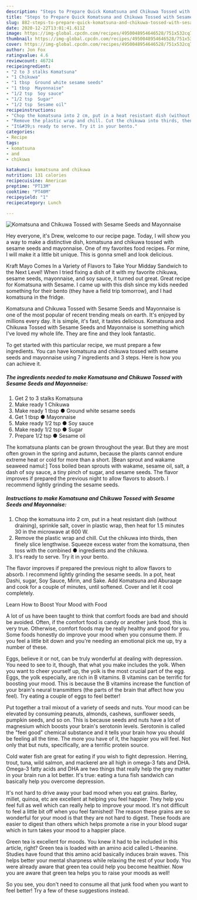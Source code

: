 ```yaml
---
description: "Steps to Prepare Quick Komatsuna and Chikuwa Tossed with Sesame Seeds and Mayonnaise"
title: "Steps to Prepare Quick Komatsuna and Chikuwa Tossed with Sesame Seeds and Mayonnaise"
slug: 882-steps-to-prepare-quick-komatsuna-and-chikuwa-tossed-with-sesame-seeds-and-mayonnaise
date: 2020-12-22T13:01:41.611Z
image: https://img-global.cpcdn.com/recipes/4950048954646528/751x532cq70/komatsuna-and-chikuwa-tossed-with-sesame-seeds-and-mayonnaise-recipe-main-photo.jpg
thumbnail: https://img-global.cpcdn.com/recipes/4950048954646528/751x532cq70/komatsuna-and-chikuwa-tossed-with-sesame-seeds-and-mayonnaise-recipe-main-photo.jpg
cover: https://img-global.cpcdn.com/recipes/4950048954646528/751x532cq70/komatsuna-and-chikuwa-tossed-with-sesame-seeds-and-mayonnaise-recipe-main-photo.jpg
author: Jon Fox
ratingvalue: 4.6
reviewcount: 46724
recipeingredient:
- "2 to 3 stalks Komatsuna"
- "1 Chikuwa"
- "1 tbsp  Ground white sesame seeds"
- "1 tbsp  Mayonnaise"
- "1/2 tsp  Soy sauce"
- "1/2 tsp  Sugar"
- "1/2 tsp  Sesame oil"
recipeinstructions:
- "Chop the komatsuna into 2 cm, put in a heat resistant dish (without draining), sprinkle salt, cover in plastic wrap, then heat for 1.5 minutes 30 in the microwave at 600 W."
- "Remove the plastic wrap and chill. Cut the chikuwa into thirds, then finely slice lengthwise. Squeeze excess water from the komatsuna, then toss with the combined ● ingredients and the chikuwa."
- "It&#39;s ready to serve. Try it in your bento."
categories:
- Recipe
tags:
- komatsuna
- and
- chikuwa

katakunci: komatsuna and chikuwa 
nutrition: 131 calories
recipecuisine: American
preptime: "PT13M"
cooktime: "PT40M"
recipeyield: "1"
recipecategory: Lunch

---
```



![Komatsuna and Chikuwa Tossed with Sesame Seeds and Mayonnaise](https://img-global.cpcdn.com/recipes/4950048954646528/751x532cq70/komatsuna-and-chikuwa-tossed-with-sesame-seeds-and-mayonnaise-recipe-main-photo.jpg)

Hey everyone, it's Drew, welcome to our recipe page. Today, I will show you a way to make a distinctive dish, komatsuna and chikuwa tossed with sesame seeds and mayonnaise. One of my favorites food recipes. For mine, I will make it a little bit unique. This is gonna smell and look delicious.

Kraft Mayo Comes In a Variety of Flavors to Take Your Midday Sandwich to the Next Level! When I tried fixing a dish of it with my favorite chikuwa, sesame seeds, mayonnaise, and soy sauce, it turned out great. Great recipe for Komatsuna with Sesame. I came up with this dish since my kids needed something for their bento (they have a field trip tomorrow), and I had komatsuna in the fridge.

Komatsuna and Chikuwa Tossed with Sesame Seeds and Mayonnaise is one of the most popular of recent trending meals on earth. It's enjoyed by millions every day. It is simple, it's fast, it tastes delicious. Komatsuna and Chikuwa Tossed with Sesame Seeds and Mayonnaise is something which I've loved my whole life. They are fine and they look fantastic.


To get started with this particular recipe, we must prepare a few ingredients. You can have komatsuna and chikuwa tossed with sesame seeds and mayonnaise using 7 ingredients and 3 steps. Here is how you can achieve it.

<!--inarticleads1-->

##### The ingredients needed to make Komatsuna and Chikuwa Tossed with Sesame Seeds and Mayonnaise:

1. Get 2 to 3 stalks Komatsuna
1. Make ready 1 Chikuwa
1. Make ready 1 tbsp ● Ground white sesame seeds
1. Get 1 tbsp ● Mayonnaise
1. Make ready 1/2 tsp ● Soy sauce
1. Make ready 1/2 tsp ● Sugar
1. Prepare 1/2 tsp ● Sesame oil


The komatsuna plants can be grown throughout the year. But they are most often grown in the spring and autumn, because the plants cannot endure extreme heat or cold for more than a short. [Bean sprout and wakame seaweed namul:] Toss boiled bean sprouts with wakame, sesame oil, salt, a dash of soy sauce, a tiny pinch of sugar, and sesame seeds. The flavor improves if prepared the previous night to allow flavors to absorb. I recommend lightly grinding the sesame seeds. 

<!--inarticleads2-->

##### Instructions to make Komatsuna and Chikuwa Tossed with Sesame Seeds and Mayonnaise:

1. Chop the komatsuna into 2 cm, put in a heat resistant dish (without draining), sprinkle salt, cover in plastic wrap, then heat for 1.5 minutes 30 in the microwave at 600 W.
1. Remove the plastic wrap and chill. Cut the chikuwa into thirds, then finely slice lengthwise. Squeeze excess water from the komatsuna, then toss with the combined ● ingredients and the chikuwa.
1. It&#39;s ready to serve. Try it in your bento.


The flavor improves if prepared the previous night to allow flavors to absorb. I recommend lightly grinding the sesame seeds. In a pot, heat Dashi, sugar, Soy Sauce, Mirin, and Sake. Add Komatsuna and Aburaage and cook for a couple of minutes, until softened. Cover and let it cool completely. 

Learn How to Boost Your Mood with Food


A lot of us have been taught to think that comfort foods are bad and should be avoided. Often, if the comfort food is candy or another junk food, this is very true. Otherwise, comfort foods may be really healthy and good for you. Some foods honestly do improve your mood when you consume them. If you feel a little bit down and you're needing an emotional pick me up, try a number of these.

Eggs, believe it or not, can be truly wonderful at dealing with depression. You need to see to it, though, that what you make includes the yolk. When you want to cheer yourself up, the yolk is the most crucial part of the egg. Eggs, the yolk especially, are rich in B vitamins. B vitamins can be terrific for boosting your mood. This is because the B vitamins increase the function of your brain's neural transmitters (the parts of the brain that affect how you feel). Try eating a couple of eggs to feel better!

Put together a trail mixout of a variety of seeds and nuts. Your mood can be elevated by consuming peanuts, almonds, cashews, sunflower seeds, pumpkin seeds, and so on. This is because seeds and nuts have a lot of magnesium which boosts your brain's serotonin levels. Serotonin is called the "feel good" chemical substance and it tells your brain how you should be feeling all the time. The more you have of it, the happier you will feel. Not only that but nuts, specifically, are a terrific protein source.

Cold water fish are great for eating if you wish to fight depression. Herring, trout, tuna, wild salmon, and mackerel are all high in omega-3 fats and DHA. Omega-3 fatty acids and DHA are two things that really help the grey matter in your brain run a lot better. It's true: eating a tuna fish sandwich can basically help you overcome depression. 

It's not hard to drive away your bad mood when you eat grains. Barley, millet, quinoa, etc are excellent at helping you feel happier. They help you feel full as well which can really help to improve your mood. It's not difficult to feel a little bit off when you feel famished! The reason these grains are so wonderful for your mood is that they are not hard to digest. These foods are easier to digest than others which helps promote a rise in your blood sugar which in turn takes your mood to a happier place.

Green tea is excellent for moods. You knew it had to be included in this article, right? Green tea is loaded with an amino acid called L-theanine. Studies have found that this amino acid basically induces brain waves. This helps better your mental sharpness while relaxing the rest of your body. You were already aware that green tea could help you become healthier. Now you are aware that green tea helps you to raise your moods as well!

So you see, you don't need to consume all that junk food when you want to feel better! Try  a few  of  these  suggestions  instead.

